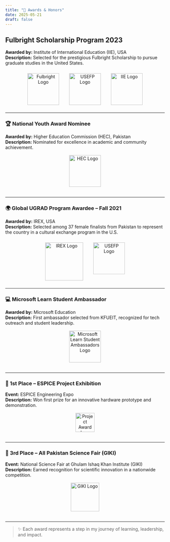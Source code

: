 ```yaml
---
title: "🏅 Awards & Honors"
date: 2025-05-21
draft: false
---
```




## Fulbright Scholarship Program 2023
**Awarded by:** Institute of International Education (IIE), USA  
**Description:** Selected for the prestigious Fulbright Scholarship to pursue graduate studies in the United States.

<div align="center" style="display: flex; justify-content: center; gap: 2rem; flex-wrap: wrap; margin: 1.5rem 0;">
  <img src="https://uknow.uky.edu/sites/default/files/styles/facebook/public/Fulbright_Primary_RGB_FullColor_0.png?itok=3hh4Rf8H" alt="Fulbright Logo" width="100"/>
  <img src="https://www.usefp.org/assets/img/logo.png" alt="USEFP Logo" width="100"/>
  <img src="https://www.iie.org/wp-content/uploads/2022/12/iie-logo.png" alt="IIE Logo" width="100"/>
</div>


---

### 🏆 National Youth Award Nominee
**Awarded by:** Higher Education Commission (HEC), Pakistan  
**Description:** Nominated for excellence in academic and community achievement.

<div align="center" style="margin-top: 1rem; margin-bottom: 2rem;">
  <img src="https://upload.wikimedia.org/wikipedia/en/thumb/d/dc/Higher_Education_Commission_Pakistan_Logo.svg/512px-Higher_Education_Commission_Pakistan_Logo.svg.png" alt="HEC Logo" width="100"/>
</div>

---

### 🌍 Global UGRAD Program Awardee – Fall 2021
**Awarded by:** IREX, USA  
**Description:** Selected among 37 female finalists from Pakistan to represent the country in a cultural exchange program in the U.S.

<div align="center" style="display: flex; justify-content: center; gap: 2rem; flex-wrap: wrap; margin: 1.5rem 0;">
  <img src="https://upload.wikimedia.org/wikipedia/commons/thumb/3/3d/IREX_logo.svg/512px-IREX_logo.svg.png" alt="IREX Logo" width="120"/>
  <img src="https://www.usefp.org/assets/img/logo.png" alt="USEFP Logo" width="100"/>
</div>

---

### 💻 Microsoft Learn Student Ambassador
**Awarded by:** Microsoft Education  
**Description:** First ambassador selected from KFUEIT, recognized for tech outreach and student leadership.

<div align="center" style="margin-top: 1rem; margin-bottom: 2rem;">
  <img src="https://github.com/user-attachments/assets/781f72d7-e67d-48d8-a77a-943062fc0a57" alt="Microsoft Learn Student Ambassadors Logo" width="100"/>
</div>

---

### 🥇 1st Place – ESPICE Project Exhibition
**Event:** ESPICE Engineering Expo  
**Description:** Won first prize for an innovative hardware prototype and demonstration.

<div align="center" style="margin-top: 1rem; margin-bottom: 2rem;">
  <img src="https://kfueit.edu.pk/uploads/4/ueit-logo-r.png" alt="Project Award Icon" width="60"/>
</div>

---

### 🥉 3rd Place – All Pakistan Science Fair (GIKI)
**Event:** National Science Fair at Ghulam Ishaq Khan Institute (GIKI)  
**Description:** Earned recognition for scientific innovation in a nationwide competition.

<div align="center" style="margin-top: 1rem; margin-bottom: 2rem;">
  <img src="https://upload.wikimedia.org/wikipedia/en/thumb/3/3a/GIKI_Logo.svg/512px-GIKI_Logo.svg.png" alt="GIKI Logo" width="90"/>
</div>

---

> ✨ Each award represents a step in my journey of learning, leadership, and impact.

